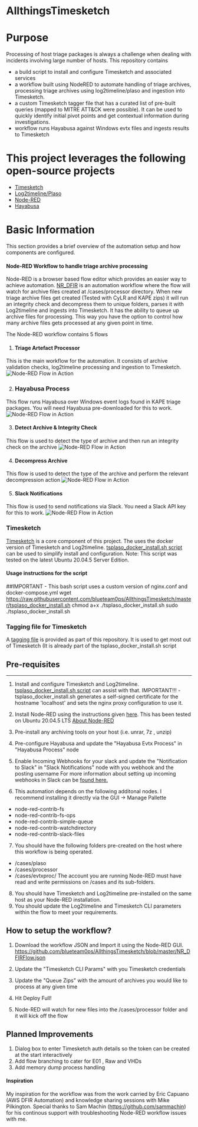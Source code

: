 # AllthingsTimesketch
# Purpose
Processing of host triage packages is always a challenge when dealing with incidents involving large number of hosts. 
This repository contains 
- a build script to install and configure Timesketch and associated services
- a workflow built using NodeRED to automate handling of triage archives, processing triage archives using log2timeline/plaso and ingestion into Timesketch.
- a custom Timesketch tagger file that has a curated list of pre-built queries (mapped to MITRE ATT&CK were possible). It can be used to quickly identify initial pivot points and get contextual information during investigations. 
- workflow runs Hayabusa against Windows evtx files and ingests results to Timesketch 

# This project leverages the following open-source projects
- [Timesketch](https://github.com/google/timesketch/)
- [Log2timeline/Plaso](https://github.com/log2timeline/plaso)
- [Node-RED](https://github.com/node-red/node-red)
- [Hayabusa](https://github.com/Yamato-Security/hayabusa)

# Basic Information
This section provides a brief overview of the automation setup and how components are configured.

#### Node-RED Workflow to handle triage archive processing
Node-RED is a browser based flow editor which provides an easier way to achieve automation. 
[NR_DFIR](https://raw.githubusercontent.com/blueteam0ps/AllthingsTimesketch/master/NR_DFIRFlow.json) is an automation workflow where the flow will watch for archive files created at /cases/processor directory. When new triage archive files get created (Tested with CyLR and KAPE zips) it will run an integrity check and decompress them to unique folders, parses it with Log2timeline and ingests into Timesketch. It has the ability to queue up archive files for processing. This way you have the option to control how many archive files gets processed at any given point in time. 

The Node-RED workflow contains 5 flows
1. #### Triage Artefact Processor
This is the main workflow for the automation. It consists of archive validation checks, log2timeline processing and ingestion to Timesketch.
![Node-RED Flow in Action](https://github.com/blueteam0ps/AllthingsTimesketch/blob/master/doco/NR1.png?raw=true)

2. ### Hayabusa Process
This flow runs Hayabusa over Windows event logs found in KAPE triage packages. You will need Hayabusa pre-downloaded for this to work.
![Node-RED Flow in Action](https://github.com/blueteam0ps/AllthingsTimesketch/blob/master/doco/HayabusaFlow.png?raw=true)

3. #### Detect Archive & Integrity Check
This flow is used to detect the type of archive and then run an integrity check on the archive
![Node-RED Flow in Action](https://github.com/blueteam0ps/AllthingsTimesketch/blob/master/doco/DetectArchive.jpg?raw=true)

4. #### Decompress Archive
This flow is used to detect the type of the archive and perform the relevant decompression action
![Node-RED Flow in Action](https://github.com/blueteam0ps/AllthingsTimesketch/blob/master/doco/Decompress.jpg?raw=true)

5. #### Slack Notifications
This flow is used to send notifications via Slack. You need a Slack API key for this to work.
![Node-RED Flow in Action](https://github.com/blueteam0ps/AllthingsTimesketch/blob/master/doco/slack-flow.png?raw=true)

### Timesketch
[Timesketch](https://timesketch.org/) is a core component of this project. The uses the docker version of Timesketch and Log2timeline.
[tsplaso_docker_install.sh script](https://raw.githubusercontent.com/blueteam0ps/AllthingsTimesketch/master/tsplaso_docker_install.sh) can be used to simplify install and configuration.
Note: This script was tested on the latest Ubuntu 20.04.5 Server Edition.

#### Usage instructions for the script
##IMPORTANT - This bash script uses a custom version of nginx.conf and docker-compose.yml
wget https://raw.githubusercontent.com/blueteam0ps/AllthingsTimesketch/master/tsplaso_docker_install.sh
chmod a+x ./tsplaso_docker_install.sh
sudo ./tsplaso_docker_install.sh

### Tagging file for Timesketch
A [tagging file](https://raw.githubusercontent.com/blueteam0ps/AllthingsTimesketch/master/tags.yaml) is provided as part of this repository. It is used to get most out of Timesketch (It is already part of the tsplaso_docker_install.sh script


## Pre-requisites
---------------------
1. Install and configure Timesketch and Log2timeline. [tsplaso_docker_install.sh script](https://raw.githubusercontent.com/blueteam0ps/AllthingsTimesketch/master/tsplaso_docker_install.sh) can assist with that. 
IMPORTANT!!! - tsplaso_docker_install.sh generates a self-signed certificate for the hostname 'localhost' and sets the nginx proxy configuration to use it.
2. Install Node-RED using the instructions given [here](https://nodered.org/docs/getting-started/). This has been tested on Ubuntu 20.04.5 LTS [About Node-RED](https://nodered.org/docs/getting-started/raspberrypi)
3. Pre-install any archiving tools on your host (i.e. unrar, 7z , unzip)
4. Pre-configure Hayabusa and update the "Hayabusa Evtx Process" in "Hayabusa Process" node
5. Enable Incoming Webhooks for your slack and update the "Notification to Slack" in "Slack Notifications" node with you webhook and the posting username 
For more information about setting up incoming webhooks in Slack can be [found here.](https://api.slack.com/messaging/webhooks)

6. This automation depends on the following additonal nodes. I recommend installing it directly via the GUI -> Manage Pallette
- node-red-contrib-fs
- node-red-contrib-fs-ops
- node-red-contrib-simple-queue
- node-red-contrib-watchdirectory
- node-red-contrib-slack-files
7. You should have the following folders pre-created on the host where this workflow is being operated.
- /cases/plaso
- /cases/processor
- /cases/evtxproc/
The account you are running Node-RED must have read and write permissions on /cases and its sub-folders.
8. You should have Timesketch and Log2timeline pre-installed on the same host as your Node-RED installation.
9. You should update the Log2timeline and Timesketch CLI parameters within the flow to meet your requirements.

## How to setup the workflow?
1. Download the workflow JSON and Import it using the Node-RED GUI.
https://github.com/blueteam0ps/AllthingsTimesketch/blob/master/NR_DFIRFlow.json

2. Update the "Timesketch CLI Params" with you Timesketch credentials
3. Update the "Queue Zips" with the amount of archives you would like to process at any given time
4. Hit Deploy Full!
5. Node-RED will watch for new files into the /cases/processor folder and it will kick off the flow

## Planned Improvements
1. Dialog box to enter Timesketch auth details so the token can be created at the start interactively
2. Add flow branching to cater for E01 , Raw and VHDs
3. Add memory dump process handling 

#### Inspiration
My inspiration for the workflow was from the work carried by Eric Capuano (AWS DFIR Automation) and knowledge sharing sessions with Mike Pilkington. Special thanks to Sam Machin (https://github.com/sammachin) for his continous support with troubleshooting Node-RED workflow issues with me. 

